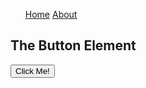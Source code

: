 <nav id="site-nav">
<ul>
<a href="Home.html">Home</a>
<a href="About.html">About</a>
</ul>
</nav>
<!DOCTYPE html>
<html>
<body>

<h2>The Button Element</h2>
<button type="button" onclick="alert('Hello world!')">Click Me!</button>
 
</body>
</html>


